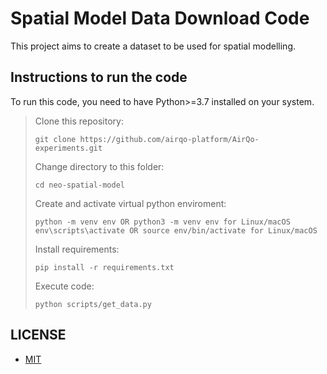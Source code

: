 # Spatial Model Data Download Code
This project aims to create a dataset to be used for spatial modelling.


## Instructions to run the code
To run this code, you need to have Python>=3.7 installed on your system.

> Clone this repository:
> ```
> git clone https://github.com/airqo-platform/AirQo-experiments.git
> ```
> Change directory to this folder:
> ```
> cd neo-spatial-model
> ```
> Create and activate virtual python enviroment:
> ```
> python -m venv env OR python3 -m venv env for Linux/macOS
> env\scripts\activate OR source env/bin/activate for Linux/macOS
> ```
> Install requirements:
> ```
> pip install -r requirements.txt
> ```
> Execute code:
> ```
> python scripts/get_data.py
> ```

## LICENSE

- [MIT](https://choosealicense.com/licenses/mit/)
